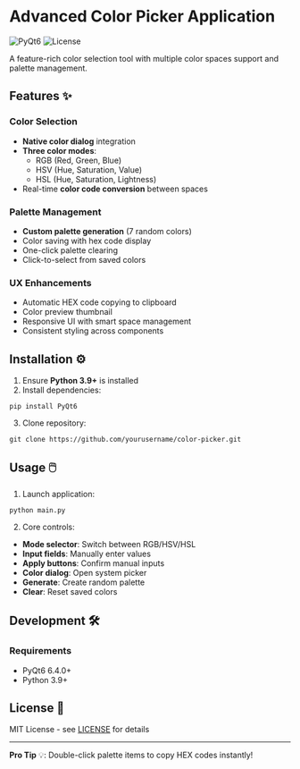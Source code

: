 # Advanced Color Picker Application

![PyQt6](https://img.shields.io/badge/PyQt6-41CD52?style=flat&logo=qt&logoColor=white)
![License](https://img.shields.io/badge/License-MIT-blue)

A feature-rich color selection tool with multiple color spaces support and palette management.

## Features ✨

### Color Selection
- **Native color dialog** integration
- **Three color modes**:
    - RGB (Red, Green, Blue)
    - HSV (Hue, Saturation, Value)
    - HSL (Hue, Saturation, Lightness)
- Real-time **color code conversion** between spaces

### Palette Management
- **Custom palette generation** (7 random colors)
- Color saving with hex code display
- One-click palette clearing
- Click-to-select from saved colors

### UX Enhancements
- Automatic HEX code copying to clipboard
- Color preview thumbnail
- Responsive UI with smart space management
- Consistent styling across components

## Installation ⚙️

1. Ensure **Python 3.9+** is installed
2. Install dependencies:
```
pip install PyQt6
```
3. Clone repository:
```
git clone https://github.com/yourusername/color-picker.git
```

## Usage 🖱️

1. Launch application:
```
python main.py
```
2. Core controls:
- **Mode selector**: Switch between RGB/HSV/HSL
- **Input fields**: Manually enter values
- **Apply buttons**: Confirm manual inputs
- **Color dialog**: Open system picker
- **Generate**: Create random palette
- **Clear**: Reset saved colors

## Development 🛠️

### Requirements
- PyQt6 6.4.0+
- Python 3.9+

## License 📄
MIT License - see [LICENSE](LICENSE) for details

---

**Pro Tip** 💡: Double-click palette items to copy HEX codes instantly!
